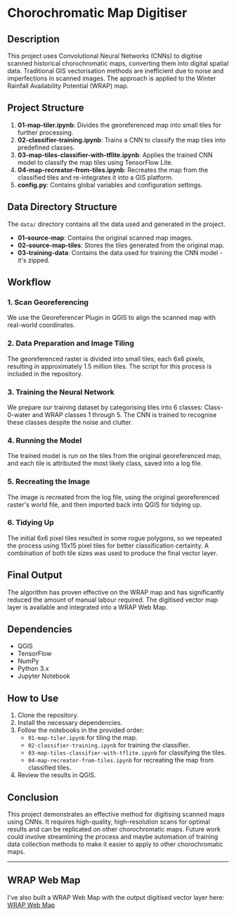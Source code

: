 # Chorochromatic Map Digitiser

## Description
This project uses Convolutional Neural Networks (CNNs) to digitise scanned historical chorochromatic maps, converting them into digital spatial data. Traditional GIS vectorisation methods are inefficient due to noise and imperfections in scanned images. The approach is applied to the Winter Rainfall Availability Potential (WRAP) map.

## Project Structure

1. **01-map-tiler.ipynb**: Divides the georeferenced map into small tiles for further processing.
2. **02-classifier-training.ipynb**: Trains a CNN to classify the map tiles into predefined classes.
3. **03-map-tiles-classifier-with-tflite.ipynb**: Applies the trained CNN model to classify the map tiles using TensorFlow Lite.
4. **04-map-recreator-from-tiles.ipynb**: Recreates the map from the classified tiles and re-integrates it into a GIS platform.
5. **config.py**: Contains global variables and configuration settings.

## Data Directory Structure

The `data/` directory contains all the data used and generated in the project.

- **01-source-map**: Contains the original scanned map images.
- **02-source-map-tiles**: Stores the tiles generated from the original map.
- **03-training-data**: Contains the data used for training the CNN model - it's zipped.

## Workflow

### 1. Scan Georeferencing
We use the Georeferencer Plugin in QGIS to align the scanned map with real-world coordinates.

### 2. Data Preparation and Image Tiling
The georeferenced raster is divided into small tiles, each 6x6 pixels, resulting in approximately 1.5 million tiles. The script for this process is included in the repository.

### 3. Training the Neural Network
We prepare our training dataset by categorising tiles into 6 classes: Class-0-water and WRAP classes 1 through 5. The CNN is trained to recognise these classes despite the noise and clutter.

### 4. Running the Model
The trained model is run on the tiles from the original georeferenced map, and each tile is attributed the most likely class, saved into a log file.

### 5. Recreating the Image
The image is recreated from the log file, using the original georeferenced raster's world file, and then imported back into QGIS for tidying up.

### 6. Tidying Up
The initial 6x6 pixel tiles resulted in some rogue polygons, so we repeated the process using 15x15 pixel tiles for better classification certainty. A combination of both tile sizes was used to produce the final vector layer.

## Final Output
The algorithm has proven effective on the WRAP map and has significantly reduced the amount of manual labour required. The digitised vector map layer is available and integrated into a WRAP Web Map.

## Dependencies
- QGIS
- TensorFlow
- NumPy
- Python 3.x
- Jupyter Notebook

## How to Use

1. Clone the repository.
2. Install the necessary dependencies.
3. Follow the notebooks in the provided order:
   - `01-map-tiler.ipynb` for tiling the map.
   - `02-classifier-training.ipynb` for training the classifier.
   - `03-map-tiles-classifier-with-tflite.ipynb` for classifying the tiles.
   - `04-map-recreator-from-tiles.ipynb` for recreating the map from classified tiles.
4. Review the results in QGIS.

## Conclusion
This project demonstrates an effective method for digitising scanned maps using CNNs. It requires high-quality, high-resolution scans for optimal results and can be replicated on other chorochromatic maps. Future work could involve streamlining the process and maybe automation of training data collection methods to make it easier to apply to other chorochromatic maps.


---

## WRAP Web Map
I've also built a WRAP Web Map with the output digitised vector layer here: [WRAP Web Map](https://obermajer.co.uk/WRAP-Web-Map/)
